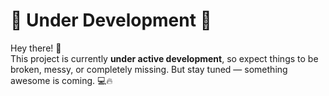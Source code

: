 # 🚧 Under Development 🚧

Hey there! 👋  
This project is currently **under active development**, so expect things to be broken, messy, or completely missing. But stay tuned — something awesome is coming. 💻🔥


